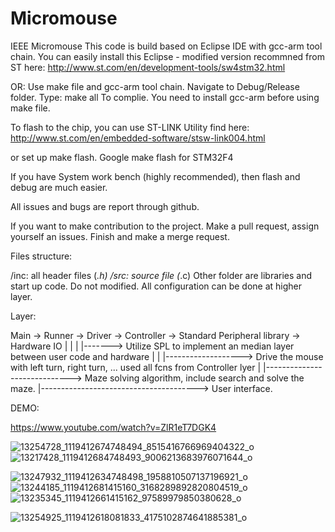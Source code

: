 # Micromouse
IEEE Micromouse
This code is build based on Eclipse IDE with gcc-arm tool chain.
You can easily install this Eclipse - modified version recommned from ST here:
http://www.st.com/en/development-tools/sw4stm32.html

OR:
Use make file and gcc-arm tool chain. 
Navigate to Debug/Release folder. Type:
  make all
To complie. You need to install gcc-arm before using make file.

To flash to the chip, you can use ST-LINK Utility find here:
http://www.st.com/en/embedded-software/stsw-link004.html

or set up make flash. Google make flash for STM32F4

If you have System work bench (highly recommended), then flash and debug are much easier.

All issues and bugs are report through github.

If you want to make contribution to the project. Make a pull request, assign yourself an issues.
Finish and make a merge request.

Files structure:

/inc: all header files (*.h)
/src: source file (*.c)
Other folder are libraries and start up code. Do not modified. All configuration can be done at higher layer.

Layer:

Main -> Runner -> Driver -> Controller -> Standard Peripheral library -> Hardware IO
|         |         |           |-------> Utilize SPL to implement an median layer between user code and hardware
|         |         |-------------------> Drive the mouse with left turn, right turn, ... used all fcns from Controller lyer
|         |-----------------------------> Maze solving algorithm, include search and solve the maze.
|---------------------------------------> User interface.

DEMO:

https://www.youtube.com/watch?v=ZlR1eT7DGK4

![13254728_1119412674748494_8515416766969404322_o](https://user-images.githubusercontent.com/17399214/52556339-1b267300-2da1-11e9-924a-cdbe3c65e2e5.jpg)
![13217428_1119412684748493_9006213683976071644_o](https://user-images.githubusercontent.com/17399214/52556336-1a8ddc80-2da1-11e9-9239-3a01d868f351.jpg)

![13247932_1119412634748498_1958810507137196921_o](https://user-images.githubusercontent.com/17399214/52556333-1a8ddc80-2da1-11e9-9968-96d6779f3ae4.jpg)
![13244185_1119412681415160_3168289892820804519_o](https://user-images.githubusercontent.com/17399214/52556332-1a8ddc80-2da1-11e9-94e3-c79955422922.jpg)
![13235345_1119412661415162_97589979850380628_o](https://user-images.githubusercontent.com/17399214/52556331-1a8ddc80-2da1-11e9-9abc-82f7e3ea8e94.jpg)

![13254925_1119412618081833_4175102874641885381_o](https://user-images.githubusercontent.com/17399214/52556337-1b267300-2da1-11e9-89da-4857ce465a84.jpg)

